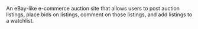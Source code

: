 An eBay-like e-commerce auction site that allows users to post auction listings, place bids on listings, comment on those listings, and add listings to a watchlist.
